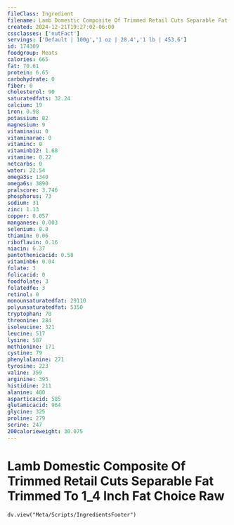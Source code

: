 ```yaml
---
fileClass: Ingredient
filename: Lamb Domestic Composite Of Trimmed Retail Cuts Separable Fat Trimmed To 1_4 Inch Fat Choice Raw
created: 2024-12-21T19:27:02-06:00
cssclasses: ['nutFact']
servings: ['Default | 100g','1 oz | 28.4','1 lb | 453.6']
id: 174309
foodgroup: Meats
calories: 665
fat: 70.61
protein: 6.65
carbohydrate: 0
fiber: 0
cholesterol: 90
saturatedfats: 32.24
calcium: 19
iron: 0.98
potassium: 82
magnesium: 9
vitaminaiu: 0
vitaminarae: 0
vitaminc: 0
vitaminb12: 1.68
vitamine: 0.22
netcarbs: 0
water: 22.54
omega3s: 1340
omega6s: 3890
pralscore: 3.746
phosphorus: 73
sodium: 31
zinc: 1.13
copper: 0.057
manganese: 0.003
selenium: 8.8
thiamin: 0.06
riboflavin: 0.16
niacin: 6.37
pantothenicacid: 0.58
vitaminb6: 0.04
folate: 3
folicacid: 0
foodfolate: 3
folatedfe: 3
retinol: 0
monounsaturatedfat: 29110
polyunsaturatedfat: 5350
tryptophan: 78
threonine: 284
isoleucine: 321
leucine: 517
lysine: 587
methionine: 171
cystine: 79
phenylalanine: 271
tyrosine: 223
valine: 359
arginine: 395
histidine: 211
alanine: 400
asparticacid: 585
glutamicacid: 964
glycine: 325
proline: 279
serine: 247
200calorieweight: 30.075
---
```


# Lamb Domestic Composite Of Trimmed Retail Cuts Separable Fat Trimmed To 1_4 Inch Fat Choice Raw

```dataviewjs
dv.view("Meta/Scripts/IngredientsFooter")
```
